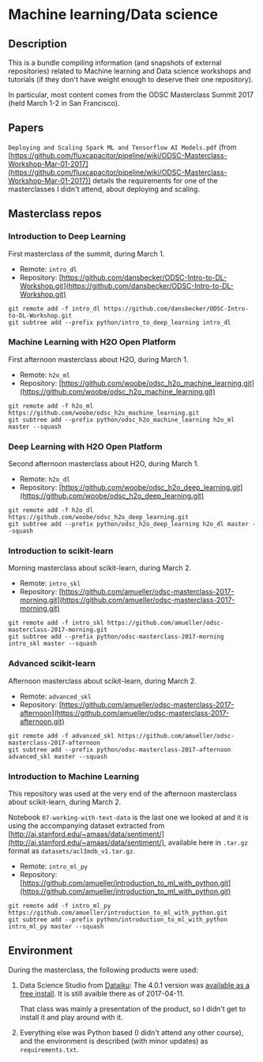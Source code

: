 # Machine learning/Data science

## Description

This is a bundle compiling information (and snapshots of external repositories) related to Machine learning and Data science workshops and tutorials (if they don't have weight enough to deserve their one repository).

In particular, most content comes from the ODSC Masterclass Summit 2017 (held March 1-2 in San Francisco).

## Papers

`Deploying and Scaling Spark ML and Tensorflow AI Models.pdf` (from [https://github.com/fluxcapacitor/pipeline/wiki/ODSC-Masterclass-Workshop-Mar-01-2017](https://github.com/fluxcapacitor/pipeline/wiki/ODSC-Masterclass-Workshop-Mar-01-2017)) details the requirements for one of the masterclasses I didn't attend, about deploying and scaling.

## Masterclass repos

### Introduction to Deep Learning

First masterclass of the summit, during March 1.

* Remote: `intro_dl`
* Repository: [https://github.com/dansbecker/ODSC-Intro-to-DL-Workshop.git](https://github.com/dansbecker/ODSC-Intro-to-DL-Workshop.git)

```
git remote add -f intro_dl https://github.com/dansbecker/ODSC-Intro-to-DL-Workshop.git
git subtree add --prefix python/intro_to_deep_learning intro_dl
```

### Machine Learning with H2O Open Platform

First afternoon masterclass about H2O, during March 1.

* Remote: `h2o_ml`
* Repository: [https://github.com/woobe/odsc_h2o_machine_learning.git](https://github.com/woobe/odsc_h2o_machine_learning.git)

```
git remote add -f h2o_ml https://github.com/woobe/odsc_h2o_machine_learning.git
git subtree add --prefix python/odsc_h2o_machine_learning h2o_ml master --squash
```


### Deep Learning with H2O Open Platform

Second afternoon masterclass about H2O, during March 1.

* Remote: `h2o_dl`
* Repository: [https://github.com/woobe/odsc_h2o_deep_learning.git](https://github.com/woobe/odsc_h2o_deep_learning.git)

```
git remote add -f h2o_dl https://github.com/woobe/odsc_h2o_deep_learning.git
git subtree add --prefix python/odsc_h2o_deep_learning h2o_dl master --squash
```

### Introduction to scikit-learn

Morning masterclass about scikit-learn, during March 2.

* Remote: `intro_skl`
* Repository: [https://github.com/amueller/odsc-masterclass-2017-morning.git](https://github.com/amueller/odsc-masterclass-2017-morning.git)

```
git remote add -f intro_skl https://github.com/amueller/odsc-masterclass-2017-morning.git
git subtree add --prefix python/odsc-masterclass-2017-morning intro_skl master --squash
```

### Advanced scikit-learn

Afternoon masterclass about scikit-learn, during March 2.

* Remote: `advanced_skl`
* Repository: [https://github.com/amueller/odsc-masterclass-2017-afternoon](https://github.com/amueller/odsc-masterclass-2017-afternoon.git)

```
git remote add -f advanced_skl https://github.com/amueller/odsc-masterclass-2017-afternoon
git subtree add --prefix python/odsc-masterclass-2017-afternoon advanced_skl master --squash
```

### Introduction to Machine Learning

This repository was used at the very end of the afternoon masterclass about scikit-learn, during March 2.

Notebook `07-working-with-text-data` is the last one we looked at and it is using the accompanying dataset extracted from [http://ai.stanford.edu/~amaas/data/sentiment/](http://ai.stanford.edu/~amaas/data/sentiment/), available here in `.tar.gz` format as `datasets/aclImdb_v1.tar.gz`.


* Remote: `intro_ml_py`
* Repository: [https://github.com/amueller/introduction_to_ml_with_python.git](https://github.com/amueller/introduction_to_ml_with_python.git)

```
git remote add -f intro_ml_py https://github.com/amueller/introduction_to_ml_with_python.git
git subtree add --prefix python/introduction_to_ml_with_python intro_ml_py master --squash
```


## Environment

During the masterclass, the following products were used:

1. Data Science Studio from [Dataiku](https://www.dataiku.com/): The 4.0.1 version was [available as a free install](https://www.dataiku.com/dss/trynow/mac/). It is still avaible there as of 2017-04-11.

   That class was mainly a presentation of the product, so I didn't get to install it and play around with it.
 
2. Everything else was Python based (I didn't attend any other course), and the environment is described (with minor updates) as `requirements.txt`.
